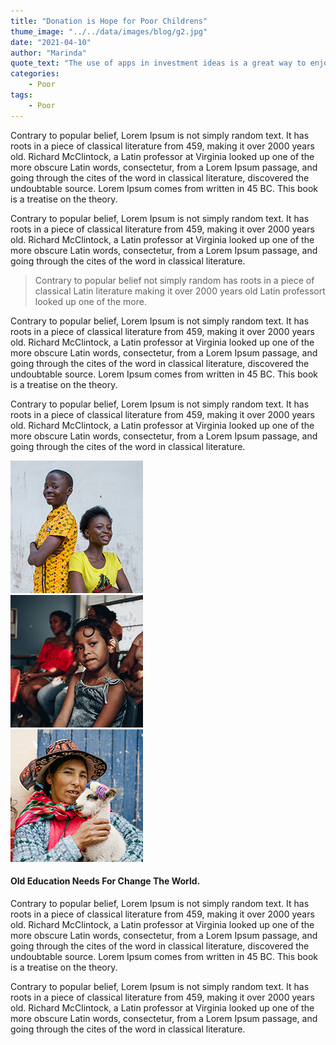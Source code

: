 ```yaml
---
title: "Donation is Hope for Poor Childrens"
thume_image: "../../data/images/blog/g2.jpg"
date: "2021-04-10"
author: "Marinda"
quote_text: "The use of apps in investment ideas is a great way to enjoy the convenience."
categories:
    - Poor
tags:
    - Poor
---
```


Contrary to popular belief, Lorem Ipsum is not simply random text. It has roots in a piece of classical literature from 459, making it over 2000 years old. Richard McClintock, a Latin professor at Virginia looked up one of the more obscure Latin words, consectetur, from a Lorem Ipsum passage, and going through the cites of the word in classical literature, discovered the undoubtable source. Lorem Ipsum comes from written in 45 BC. This book is a treatise on the theory.

Contrary to popular belief, Lorem Ipsum is not simply random text. It has roots in a piece of classical literature from 459, making it over 2000 years old. Richard McClintock, a Latin professor at Virginia looked up one of the more obscure Latin words, consectetur, from a Lorem Ipsum passage, and going through the cites of the word in classical literature.

> Contrary to popular belief not simply random has roots in a piece of classical Latin literature making it over 2000 years old Latin professort looked up one of the more.

Contrary to popular belief, Lorem Ipsum is not simply random text. It has roots in a piece of classical literature from 459, making it over 2000 years old. Richard McClintock, a Latin professor at Virginia looked up one of the more obscure Latin words, consectetur, from a Lorem Ipsum passage, and going through the cites of the word in classical literature, discovered the undoubtable source. Lorem Ipsum comes from written in 45 BC. This book is a treatise on the theory.

Contrary to popular belief, Lorem Ipsum is not simply random text. It has roots in a piece of classical literature from 459, making it over 2000 years old. Richard McClintock, a Latin professor at Virginia looked up one of the more obscure Latin words, consectetur, from a Lorem Ipsum passage, and going through the cites of the word in classical literature.

<div class="row mt-5 mb-5">
    <div class="col-sm-4">
        <img class="w-100 mb-xs-30" src="../../data/images/blog/s1.jpg" alt="Image-Givest">
    </div>
    <div class="col-sm-4">
        <img class="w-100 mb-xs-30" src="../../data/images/blog/s2.jpg" alt="Image-Givest">
    </div>
    <div class="col-sm-4">
        <img class="w-100" src="../../data/images/blog/s3.jpg" alt="Image-Givest">
    </div>
</div>

#### Old Education Needs For Change The World.

Contrary to popular belief, Lorem Ipsum is not simply random text. It has roots in a piece of classical literature from 459, making it over 2000 years old. Richard McClintock, a Latin professor at Virginia looked up one of the more obscure Latin words, consectetur, from a Lorem Ipsum passage, and going through the cites of the word in classical literature, discovered the undoubtable source. Lorem Ipsum comes from written in 45 BC. This book is a treatise on the theory.

Contrary to popular belief, Lorem Ipsum is not simply random text. It has roots in a piece of classical literature from 459, making it over 2000 years old. Richard McClintock, a Latin professor at Virginia looked up one of the more obscure Latin words, consectetur, from a Lorem Ipsum passage, and going through the cites of the word in classical literature.
